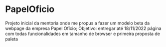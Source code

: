 # PapelOficio
Projeto inicial da mentoria onde me propus a fazer um modelo beta da webpage da empresa Papel Ofício;
Objetivo: entregar até 18/11/2022 página com todas funcionalidades em tamanho de browser e primeira proposta de paleta